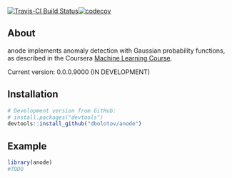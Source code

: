 
<!-- README.md is generated from README.Rmd. Please edit that file -->
[![Travis-CI Build Status](https://travis-ci.org/dbolotov/anode.svg?branch=master)](https://travis-ci.org/dbolotov/anode)[![codecov](https://codecov.io/github/codecov/example-r/branch/master/graphs/badge.svg)](https://codecov.io/github/codecov/example-r)

About
-----

anode implements anomaly detection with Gaussian probability functions, as described in the Coursera [Machine Learning Course](https://www.coursera.org/learn/machine-learning).

Current version: 0.0.0.9000 (IN DEVELOPMENT)

Installation
------------

``` r
# Development version from GitHub:
# install.packages("devtools")
devtools::install_github("dbolotov/anode")
```

Example
-------

``` r
library(anode)
#TODO
```
